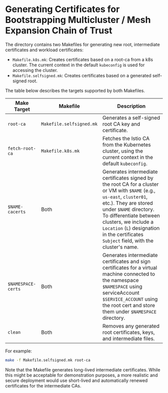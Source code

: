 # Generating Certificates for Bootstrapping Multicluster / Mesh Expansion Chain of Trust

The directory contains two Makefiles for generating new root, intermediate certificates and workload certificates:
- `Makefile.k8s.mk`: Creates certificates based on a root-ca from a k8s cluster. The current context in the default
`kubeconfig` is used for accessing the cluster.
- `Makefile.selfsigned.mk`: Creates certificates based on a generated self-signed root.

The table below describes the targets supported by both Makefiles.

Make Target | Makefile | Description
------ | -------- | -----------
`root-ca` | `Makefile.selfsigned.mk` | Generates a self-signed root CA key and certificate.
`fetch-root-ca` | `Makefile.k8s.mk` | Fetches the Istio CA from the Kubernetes cluster, using the current context in the default `kubeconfig`.
`$NAME-cacerts` | Both | Generates intermediate certificates signed by the root CA for a cluster or VM with `$NAME` (e.g., `us-east`, `cluster01`, etc.). They are stored under `$NAME` directory. To differentiate between clusters, we include a `Location` (`L`) designation in the certificates `Subject` field, with the cluster's name.
`$NAMESPACE-certs` | Both | Generates intermediate certificates and sign certificates for a virtual machine connected to the namespace `$NAMESPACE` using serviceAccount `$SERVICE_ACCOUNT` using the root cert and store them under `$NAMESPACE` directory.
`clean` | Both | Removes any generated root certificates, keys, and intermediate files.

For example:

```bash
make -f Makefile.selfsigned.mk root-ca
```

Note that the Makefile generates long-lived intermediate certificates. While this might be
acceptable for demonstration purposes, a more realistic and secure deployment would use
short-lived and automatically renewed certificates for the intermediate CAs.
